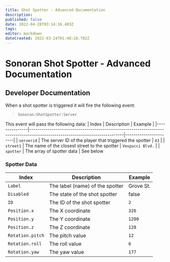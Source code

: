 ```yaml
---
title: Shot Spotter - Advanced Documentation
description: 
published: false
date: 2022-04-28T03:14:16.403Z
tags: 
editor: markdown
dateCreated: 2022-03-24T01:48:28.702Z
---
```


# Sonoran Shot Spotter - Advanced Documentation

## Developer Documentation
When a shot spotter is triggered it will fire the following event:
> `Sonoran:ShotSpotter:Server`

This event will pass the following data: 
| Index         | Description                                                                                                                | Example               |
|---------------|----------------------------------------------------------------------------------------------------------------------------|-----------------------|
| `serverid`       | The server ID of the player that triggered the spotter                                               | `43`             |
| `street1`       | The name of the closest street to the spotter | `Vespucci Blvd.` |
| `spotter`       | The array of spotter data                                                   | See below

### Spotter Data 
| Index         | Description                                                                                                                | Example               |
|---------------|----------------------------------------------------------------------------------------------------------------------------|-----------------------|
| `Label`       | The label (name) of the spotter | Grove St. |
| `Disabled`       | The state of the shot spotter | false |
| `ID` | The ID of the shot spotter | `2`
| `Position.x` | The X coordinate | `326`
| `Position.y` | The Y coordinate | `1200`
| `Position.z` | The Z coordinate | `128`
| `Rotation.pitch` | The pitch value | `12`
| `Rotation.roll` | The roll value | `6`
| `Rotation.yaw` | The yaw value | `177`